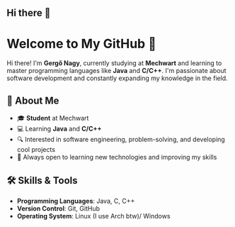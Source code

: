 ## Hi there 👋

# Welcome to My GitHub 👋

Hi there! I'm **Gergő Nagy**, currently studying at **Mechwart** and learning to master programming languages like **Java** and **C/C++**. I'm passionate about software development and constantly expanding my knowledge in the field.

## 🚀 About Me

- 🎓 **Student** at Mechwart
- 💻 Learning **Java** and **C/C++**
- 🔍 Interested in software engineering, problem-solving, and developing cool projects
- 🌱 Always open to learning new technologies and improving my skills

## 🛠️ Skills & Tools

- **Programming Languages**: Java, C, C++
- **Version Control**: Git, GitHub
- **Operating System**: Linux (I use Arch btw)/ Windows 
